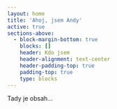 ```yaml
---
layout: home
title: 'Ahoj, jsem Andy'
active: true
sections-above:
  - block-margin-bottom: true
    blocks: []
    header: Kdo jsem
    header-alignment: text-center
    header-padding-top: true
    padding-top: true
    type: blocks
---
```

Tady je obsah...
